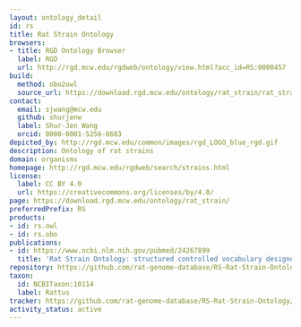 ```yaml
---
layout: ontology_detail
id: rs
title: Rat Strain Ontology
browsers:
- title: RGD Ontology Browser
  label: RGD
  url: http://rgd.mcw.edu/rgdweb/ontology/view.html?acc_id=RS:0000457
build:
  method: obo2owl
  source_url: https://download.rgd.mcw.edu/ontology/rat_strain/rat_strain.obo
contact:
  email: sjwang@mcw.edu
  github: shurjenw
  label: Shur-Jen Wang
  orcid: 0000-0001-5256-8683
depicted_by: http://rgd.mcw.edu/common/images/rgd_LOGO_blue_rgd.gif
description: Ontology of rat strains
domain: organisms
homepage: http://rgd.mcw.edu/rgdweb/search/strains.html
license:
  label: CC BY 4.0
  url: https://creativecommons.org/licenses/by/4.0/
page: https://download.rgd.mcw.edu/ontology/rat_strain/
preferredPrefix: RS
products:
- id: rs.owl
- id: rs.obo
publications:
- id: https://www.ncbi.nlm.nih.gov/pubmed/24267899
  title: 'Rat Strain Ontology: structured controlled vocabulary designed to facilitate access to strain data at RGD.'
repository: https://github.com/rat-genome-database/RS-Rat-Strain-Ontology
taxon:
  id: NCBITaxon:10114
  label: Rattus
tracker: https://github.com/rat-genome-database/RS-Rat-Strain-Ontology/issues
activity_status: active
---
```

